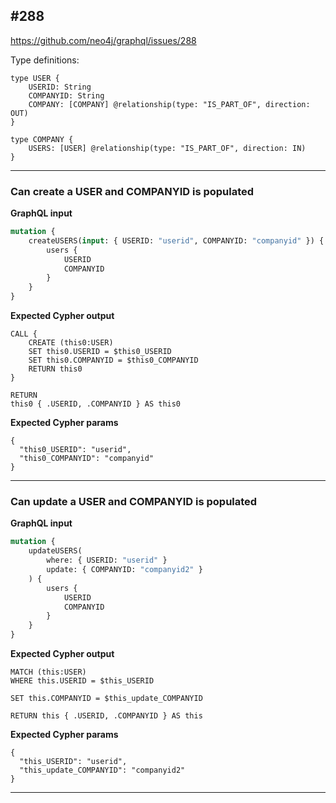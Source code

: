## #288

<https://github.com/neo4j/graphql/issues/288>

Type definitions:

```schema
type USER {
    USERID: String
    COMPANYID: String
    COMPANY: [COMPANY] @relationship(type: "IS_PART_OF", direction: OUT)
}

type COMPANY {
    USERS: [USER] @relationship(type: "IS_PART_OF", direction: IN)
}
```

---

### Can create a USER and COMPANYID is populated

**GraphQL input**

```graphql
mutation {
    createUSERS(input: { USERID: "userid", COMPANYID: "companyid" }) {
        users {
            USERID
            COMPANYID
        }
    }
}
```

**Expected Cypher output**

```cypher
CALL {
    CREATE (this0:USER)
    SET this0.USERID = $this0_USERID
    SET this0.COMPANYID = $this0_COMPANYID
    RETURN this0
}

RETURN
this0 { .USERID, .COMPANYID } AS this0
```

**Expected Cypher params**

```cypher-params
{
  "this0_USERID": "userid",
  "this0_COMPANYID": "companyid"
}
```

---

### Can update a USER and COMPANYID is populated

**GraphQL input**

```graphql
mutation {
    updateUSERS(
        where: { USERID: "userid" }
        update: { COMPANYID: "companyid2" }
    ) {
        users {
            USERID
            COMPANYID
        }
    }
}
```

**Expected Cypher output**

```cypher
MATCH (this:USER)
WHERE this.USERID = $this_USERID

SET this.COMPANYID = $this_update_COMPANYID

RETURN this { .USERID, .COMPANYID } AS this
```

**Expected Cypher params**

```cypher-params
{
  "this_USERID": "userid",
  "this_update_COMPANYID": "companyid2"
}
```

---
